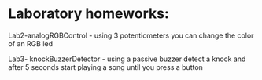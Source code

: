# Laboratory homeworks:

Lab2-analogRGBControl - using 3 potentiometers you can change the color of an RGB led

Lab3- knockBuzzerDetector - using a passive buzzer detect a knock and after 5 seconds start playing a song until you press a button
